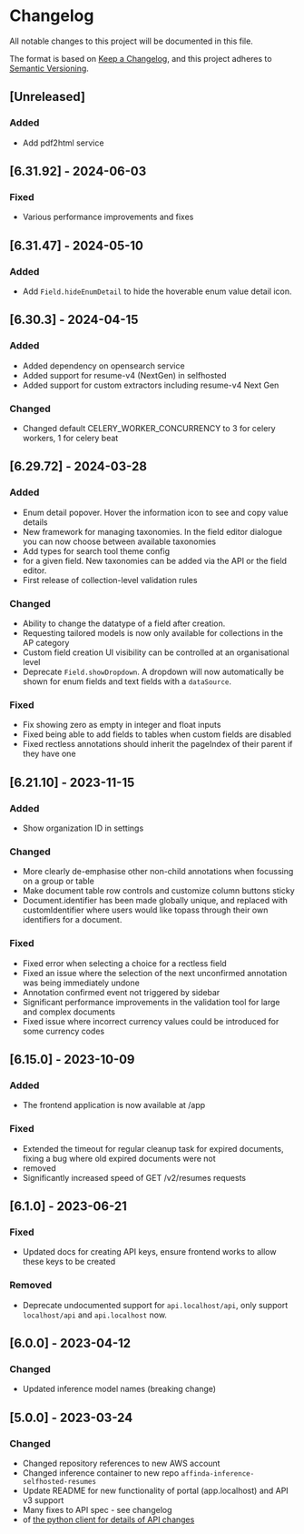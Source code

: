 # Changelog
All notable changes to this project will be documented in this file.

The format is based on [Keep a Changelog](https://keepachangelog.com/en/1.1.0/),
and this project adheres to [Semantic Versioning](https://semver.org/spec/v2.0.0.html).

## [Unreleased]
### Added
- Add pdf2html service

## [6.31.92] - 2024-06-03
### Fixed
- Various performance improvements and fixes

## [6.31.47] - 2024-05-10
### Added
- Add `Field.hideEnumDetail` to hide the hoverable enum value detail icon.

## [6.30.3] - 2024-04-15
### Added
- Added dependency on opensearch service
- Added support for resume-v4 (NextGen) in selfhosted
- Added support for custom extractors including resume-v4 Next Gen

### Changed
- Changed default CELERY_WORKER_CONCURRENCY to 3 for celery workers, 1 for celery beat

## [6.29.72] - 2024-03-28
### Added
- Enum detail popover. Hover the information icon to see and copy value details
- New framework for managing taxonomies.  In the field editor dialogue you can now choose between available taxonomies
- Add types for search tool theme config
- for a given field.  New taxonomies can be added via the API or the field editor.
- First release of collection-level validation rules

### Changed
- Ability to change the datatype of a field after creation.
- Requesting tailored models is now only available for collections in the AP category
- Custom field creation UI visibility can be controlled at an organisational level
- Deprecate `Field.showDropdown`. A dropdown will now automatically be shown for enum fields and text fields with a `dataSource`.

### Fixed
- Fix showing zero as empty in integer and float inputs
- Fixed being able to add fields to tables when custom fields are disabled
- Fixed rectless annotations should inherit the pageIndex of their parent if they have one

## [6.21.10] - 2023-11-15
### Added
- Show organization ID in settings

### Changed
- More clearly de-emphasise other non-child annotations when focussing on a group or table
- Make document table row controls and customize column buttons sticky
- Document.identifier has been made globally unique, and replaced with customIdentifier where users would like topass through their own identifiers for a document.

### Fixed
- Fixed error when selecting a choice for a rectless field
- Fixed an issue where the selection of the next unconfirmed annotation was being immediately undone
- Annotation confirmed event not triggered by sidebar
- Significant performance improvements in the validation tool for large and complex documents
- Fixed issue where incorrect currency values could be introduced for some currency codes

## [6.15.0] - 2023-10-09
### Added
- The frontend application is now available at /app

### Fixed
- Extended the timeout for regular cleanup task for expired documents, fixing a bug where old expired documents were not
- removed
- Significantly increased speed of GET /v2/resumes requests

## [6.1.0] - 2023-06-21
### Fixed
- Updated docs for creating API keys, ensure frontend works to allow these keys to be created

### Removed
- Deprecate undocumented support for `api.localhost/api`, only support `localhost/api` and `api.localhost` now.

## [6.0.0] - 2023-04-12
### Changed
- Updated inference model names (breaking change)

## [5.0.0] - 2023-03-24
### Changed
- Changed repository references to new AWS account
- Changed inference container to new repo `affinda-inference-selfhosted-resumes`
- Update README for new functionality of portal (app.localhost) and API v3 support
- Many fixes to API spec - see changelog
- of [the python client for details of API changes](https://github.com/affinda/affinda-python/blob/master/CHANGELOG.md)
